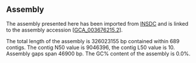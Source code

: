**Assembly**
--------

The assembly presented here has been imported from [INSDC](http://www.insdc.org) and is linked to the assembly accession [[GCA\_003676215.2](http://www.ebi.ac.uk/ena/data/view/GCA_003676215.2)].

The total length of the assembly is 326023155 bp contained within 689 contigs.
The contig N50 value is 9046396, the contig L50 value is 10.
Assembly gaps span 46900 bp. The GC% content of the assembly is 0.0%.
